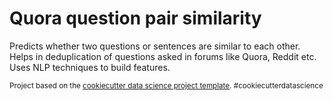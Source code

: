 Quora question pair similarity
==============================

Predicts whether two questions or sentences are similar to each other. Helps in deduplication of questions asked in forums like Quora, Reddit etc. Uses NLP techniques to build features.
<p><small>Project based on the <a target="_blank" href="https://drivendata.github.io/cookiecutter-data-science/">cookiecutter data science project template</a>. #cookiecutterdatascience</small></p>
